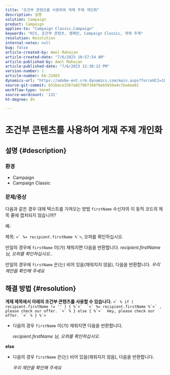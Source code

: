 ```yaml
---
title: "조건부 콘텐츠를 사용하여 게재 주제 개인화"
description: 설명
solution: Campaign
product: Campaign
applies-to: "Campaign Classic,Campaign"
keywords: "KCS, 조건부 콘텐츠, 캠페인, Campaign Classic, 게재 주제"
resolution: Resolution
internal-notes: null
bug: false
article-created-by: Amol Mahajan
article-created-date: "7/6/2023 10:57:54 AM"
article-published-by: Amol Mahajan
article-published-date: "7/6/2023 12:30:13 PM"
version-number: 1
article-number: KA-22403
dynamics-url: "https://adobe-ent.crm.dynamics.com/main.aspx?forceUCI=1&pagetype=entityrecord&etn=knowledgearticle&id=9afd06f3-eb1b-ee11-8f6e-6045bd006b4b"
source-git-commit: 651bace3367a027007348f8eb5b59a4c7ba4ae81
workflow-type: tm+mt
source-wordcount: '131'
ht-degree: 8%

---
```


# 조건부 콘텐츠를 사용하여 게재 주제 개인화

## 설명 {#description}


### <b>환경</b>

- Campaign
- Campaign Classic




### <b>문제/증상</b>

다음과 같은 경우 대체 텍스트를 가져오는 방법 `firstName` 수신자의 이 동적 코드의 제목 줄에 캡처되지 않습니까?

예:

제목: ``<` %= recipient.firstName %`>``, 오퍼를 확인하십시오.

만일의 경우에 `firstName` 이(가) 채워지면 다음을 반환합니다. *recipient.firstName 님, 오퍼를 확인하십시오.*.

만일의 경우에 `firstName` 은(는) 비어 있음(채워지지 않음), 다음을 반환합니다. *우리 제안을 확인해 주세요*




## 해결 방법 {#resolution}

<b>게재 제목에서 아래의 조건부 콘텐츠를 사용할 수 있습니다.</b>
``<` % if ( recipient.firstName != '' ) { %`>`  `<` %= recipient.firstName %`>` , please check our offer. `<` % } else { %`>`  Hey, please check our offer. `<` % } %`>``

- 다음의 경우 `firstName` 이(가) 채워지면 다음을 반환합니다.

  *recipient.firstName 님, 오퍼를 확인하십시오.*


<b>else</b>

- 다음의 경우 `firstName` 은(는) 비어 있음(채워지지 않음), 다음을 반환합니다.

  *우리 제안을 확인해 주세요*

